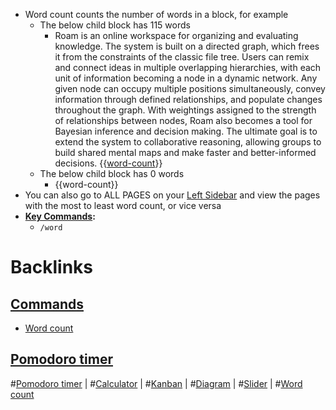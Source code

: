- Word count counts the number of words in a block, for example
    - The below child block has 115 words
        - Roam is an online workspace for organizing and evaluating knowledge. The system is built on a directed graph, which frees it from the constraints of the classic file tree. Users can remix and connect ideas in multiple overlapping hierarchies, with each unit of information becoming a node in a dynamic network. Any given node can occupy multiple positions simultaneously, convey information through defined relationships, and populate changes throughout the graph. With weightings assigned to the strength of relationships between nodes, Roam also becomes a tool for Bayesian inference and decision making. The ultimate goal is to extend the system to collaborative reasoning, allowing groups to build shared mental maps and make faster and better-informed decisions. {{[word-count](<word-count.md>)}}
    - The below child block has 0 words
        - {{word-count}}
- You can also go to ALL PAGES on your [Left Sidebar](<Left Sidebar.md>) and view the pages with the most to least word count, or vice versa 
- **[Key Commands](<Key Commands.md>):**
    - `/word`

# Backlinks
## [ Commands](< Commands.md>)
- [Word count](<Word count.md>)

## [Pomodoro timer](<Pomodoro timer.md>)
#[Pomodoro timer](<Pomodoro timer.md>) | #[Calculator](<Calculator.md>) | #[Kanban](<Kanban.md>) | #[Diagram](<Diagram.md>) | #[Slider](<Slider.md>) | #[Word count](<Word count.md>)

